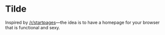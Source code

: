 # Tilde

Inspired by [/r/startpages](https://www.reddit.com/r/startpages)—the idea is to have a homepage for your browser that is functional and sexy.



